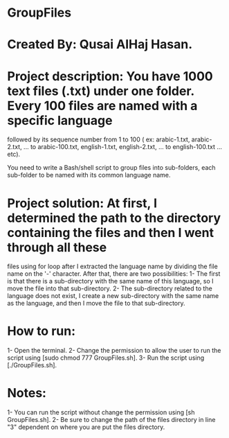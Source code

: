 # GroupFiles
# Created By: Qusai AlHaj Hasan.

# Project description: You have 1000 text files (.txt) under one folder. Every 100 files are named with a specific language
   followed by its sequence number from 1 to 100 ( ex: arabic-1.txt, arabic-2.txt, ... to
   arabic-100.txt, english-1.txt, english-2.txt, ... to english-100.txt …etc).
						  
   You need to write a Bash/shell script to group files into sub-folders, each sub-folder to be named
   with its common language name.
						  
# Project solution: At first, I determined the path to the directory containing the files and then I went through all these 
   files using for loop after I extracted the language name by dividing the file name on the '-' character.
   After that, there are two possibilities:
			1- The first is that there is a sub-directory with the same name of this language, so I move the file into 
				 that sub-directory.
			2- The sub-directory related to the language does not exist, I create a new sub-directory with the same 
				 name as the language, and then I move the file to that sub-directory.
						  
# How to run:
  1- Open the terminal.
  2- Change the permission to allow the user to run the script using [sudo chmod 777 GroupFiles.sh].
  3- Run the script using [./GroupFiles.sh].
  
# Notes:
  1- You can run the script without change the permission using [sh GroupFiles.sh].
  2- Be sure to change the path of the files directory in line "3" dependent on where you are put the files directory.
